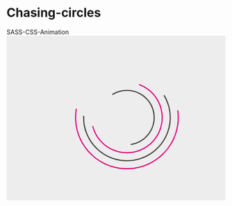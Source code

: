 # Chasing-circles
SASS-CSS-Animation
![CChasing Circles](https://github.com/dianavile/Chasing-circles/blob/master/Chasing-Circles.PNG)
